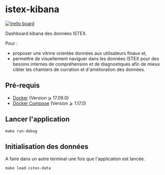 # istex-kibana

[![trello board](https://raw.githubusercontent.com/Inist-CNRS/ezmaster/master/doc/trello_20x20.png)](https://trello.com/b/BBKDj5Dd/istex-kibana)

Dashboard kibana des données ISTEX.

Pour :
- proposer une vitrine orientée données aux utilisateurs finaux et,
- permettre de visuellement naviguer dans les données ISTEX pour des besoins internes de compréhension et de diagnostiques afin de mieux cibler les chantiers de curration et d'amélioration des données.


## Pré-requis

- [Docker](https://docs.docker.com/engine/installation/) (Version ⩾ 17.09.0)
- [Docker Compose](https://docs.docker.com/compose/install/) (Version ⩾ 1.17.0)

## Lancer l'application

```shell
make run-debug
```

## Initialisation des données

A faire dans un autre terminal une fois que l'application est lancée.

```shell
make load-istex-data
```
